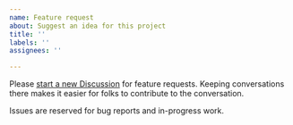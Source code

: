 ```yaml
---
name: Feature request
about: Suggest an idea for this project
title: ''
labels: ''
assignees: ''

---
```


Please [start a new Discussion](https://github.com/joemasilotti/railsdevs.com/discussions/new?category=Ideas) for feature requests. Keeping conversations there makes it easier for folks to contribute to the conversation.

Issues are reserved for bug reports and in-progress work.
